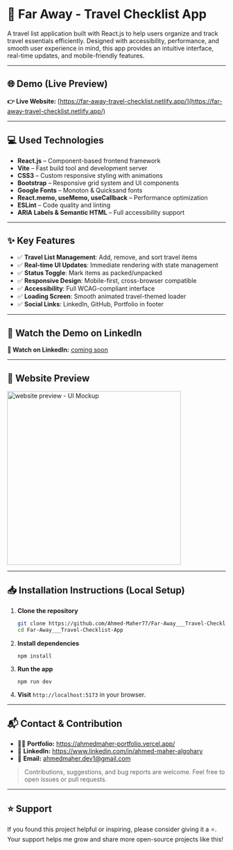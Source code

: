 # 🌴 Far Away - Travel Checklist App

A travel list application built with React.js to help users organize and track travel essentials efficiently. Designed with accessibility, performance, and smooth user experience in mind, this app provides an intuitive interface, real-time updates, and mobile-friendly features.

---

## 🌐 Demo (Live Preview)

**👉 Live Website:** [https://far-away-travel-checklist.netlify.app/](https://far-away-travel-checklist.netlify.app/)

---

## 💻 Used Technologies

- **React.js** – Component-based frontend framework  
- **Vite** – Fast build tool and development server  
- **CSS3** – Custom responsive styling with animations  
- **Bootstrap** – Responsive grid system and UI components  
- **Google Fonts** – Monoton & Quicksand fonts  
- **React.memo, useMemo, useCallback** – Performance optimization  
- **ESLint** – Code quality and linting  
- **ARIA Labels & Semantic HTML** – Full accessibility support  

---

## ✨ Key Features

- ✅ **Travel List Management**: Add, remove, and sort travel items  
- ✅ **Real-time UI Updates**: Immediate rendering with state management  
- ✅ **Status Toggle**: Mark items as packed/unpacked  
- ✅ **Responsive Design**: Mobile-first, cross-browser compatible  
- ✅ **Accessibility**: Full WCAG-compliant interface  
- ✅ **Loading Screen**: Smooth animated travel-themed loader  
- ✅ **Social Links**: LinkedIn, GitHub, Portfolio in footer  

---

## 🎥 Watch the Demo on LinkedIn

**🔗 Watch on LinkedIn:** [coming soon]()

---

## 👀 Website Preview

<a href="https://far-away-travel-checklist.netlify.app/" title="demo">
  <img src="https://github.com/user-attachments/assets/bf0aee38-06c7-41a4-ab7c-27ccbc1897eb" alt="website preview - UI Mockup" width="400">
</a>

---

## 📥 Installation Instructions (Local Setup)

1. **Clone the repository**
   ```bash
   git clone https://github.com/Ahmed-Maher77/Far-Away___Travel-Checklist-App.git
   cd Far-Away___Travel-Checklist-App
   ```
2. **Install dependencies**
   ```
   npm install
   ```
3. **Run the app**
   ```
   npm run dev
   ```
4. **Visit** ```http://localhost:5173``` in your browser.

---

## 📬 Contact & Contribution
- 🧑‍💻 **Portfolio:** <a href="https://ahmedmaher-portfolio.vercel.app/" title="See My Portfolio">https://ahmedmaher-portfolio.vercel.app/</a>
- 🔗 **LinkedIn:** <a href="https://www.linkedin.com/in/ahmed-maher-algohary" title="Contact via LinkedIn">https://www.linkedin.com/in/ahmed-maher-algohary</a>
- 📧 **Email:** <a href="mailto:ahmedmaher.dev1@gmail.com" title="Contact via Email">ahmedmaher.dev1@gmail.com</a>

> Contributions, suggestions, and bug reports are welcome. Feel free to open issues or pull requests.

---

## ⭐ Support

If you found this project helpful or inspiring, please consider giving it a ⭐. Your support helps me grow and share more open-source projects like this!
